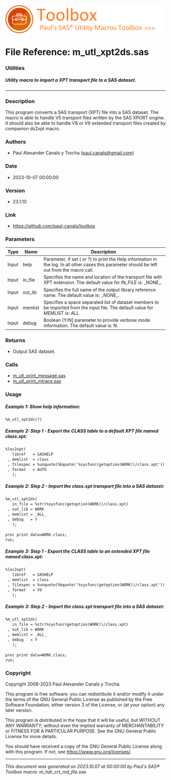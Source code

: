![../../misc/images/doc_banner.png](../../misc/images/doc_banner.png)
# 
# File Reference: m_utl_xpt2ds.sas

### Utilities

##### Utility macro to import a XPT transport file to a SAS dataset.

***

### Description
This program converts a SAS transport (XPT) file into a SAS dataset. The macro is able to handle V5 transport files written by the SAS XPORT engine. It should also be able to handle V8 or V9 extended transport files created by companion ds2xpt macro.

### Authors
* Paul Alexander Canals y Trocha (paul.canals@gmail.com)

### Date
* 2023-10-07 00:00:00

### Version
* 23.1.10

### Link
* https://github.com/paul-canals/toolbox

### Parameters
| Type | Name | Description |
| ---- | ---- | ----------- |
| Input | help | Parameter, if set ( or ?) to print the Help information in the log. In all other cases this parameter should be left out from the macro call. |
| Input | in_file | Specifies the name and location of the transport file with XPT extension. The default value for IN_FILE is: \_NONE\_. |
| Input | out_lib | Specifies the full name of the output library reference name. The default value is: \_NONE\_. |
| Input | memlist | Specifies a space separated list of dataset members to be imported from the input file. The default value for MEMLIST is: _ALL_. |
| Input | debug | Boolean [Y/N] parameter to provide verbose mode information. The default value is: N. |

### Returns
* Output SAS dataset.

### Calls
* [m_utl_print_message.sas](m_utl_print_message.md)
* [m_utl_print_mtrace.sas](m_utl_print_mtrace.md)

### Usage

##### Example 1: Show help information:
```sas
%m_utl_xpt2ds(?)
```

##### Example 2: Step 1 - Export the CLASS table to a default XPT file named class.xpt:
```sas
%loc2xpt(
   libref   = SASHELP
 , memlist  = class
 , filespec = %unquote(%bquote('%sysfunc(getoption(WORK))/class.xpt'))
 , format   = AUTO
   );
```

##### Example 2: Step 2 - Import the class.xpt transport file into a SAS dataset:
```sas
%m_utl_xpt2ds(
   in_file = %str(%sysfunc(getoption(WORK))/class.xpt)
 , out_lib = WORK
 , memlist = _ALL_
 , debug   = Y
   );

proc print data=WORK.class;
run;
```

##### Example 3: Step 1 - Export the CLASS table to an extended XPT file named class.xpt:
```sas
%loc2xpt(
   libref   = SASHELP
 , memlist  = class
 , filespec = %unquote(%bquote('%sysfunc(getoption(WORK))/class.xpt'))
 , format   = V9
   );
```

##### Example 3: Step 2 - Import the class.xpt transport file into a SAS dataset:
```sas
%m_utl_xpt2ds(
   in_file = %str(%sysfunc(getoption(WORK))/class.xpt)
 , out_lib = WORK
 , memlist = _ALL_
 , debug   = Y
   );

proc print data=WORK.class;
run;
```

### Copyright
Copyright 2008-2023 Paul Alexander Canals y Trocha. 
 
This program is free software: you can redistribute it and/or modify 
it under the terms of the GNU General Public License as published by 
the Free Software Foundation, either version 3 of the License, or 
(at your option) any later version. 
 
This program is distributed in the hope that it will be useful, 
but WITHOUT ANY WARRANTY; without even the implied warranty of 
MERCHANTABILITY or FITNESS FOR A PARTICULAR PURPOSE. See the 
GNU General Public License for more details. 
 
You should have received a copy of the GNU General Public License 
along with this program. If not, see <https://www.gnu.org/licenses/>. 


***
*This document was generated on 2023.10.07 at 00:00:00 by Paul's SAS&reg; Toolbox macro: m_hdr_crt_md_file.sas*
